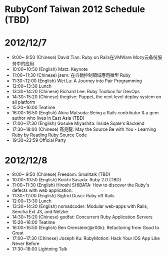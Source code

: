 RubyConf Taiwan 2012 Schedule (TBD)
==

2012/12/7
===

* 9:00~ 9:50 (Chinese) David Tian: Ruby on Rails在VMWare Mozy云备份服务中的应用
* 10:00~10:50 (English) Matz: Keynote
* 11:00~11:30 (Chinese) jserv: 在自動控制領域應用微型 Ruby
* 11:30~12:00 (English) Wei Lu: A Journey into Pair Programming
* 12:00~13:30 Lunch
* 13:30~14:20 (Chinese) Richard Lee: Ruby Toolbox for DevOps
* 14:30~15:20 (Chinese) thegiive: Puppet, the next level deploy system on all platform
* 15:20~16:00 Teatime
* 16:00~16:50 (English) Akira Matsuda: Being a Rails contributor & a gem author who lives in East Asia (TBD)
* 17:00~17:30 (English) Gosuke Miyashita: Inside Sqale's Backend
* 17:30~18:00 (Chinese) 高見龍: May the Source Be with You - Learning Ruby by Reading Ruby Source Code
* 19:30~23:59 Official Party

2012/12/8
===

* 9:00~ 9:50 (Chinese) Freedom: Smalltalk (TBD)
* 10:00~10:50 (English) Koichi Sasada: Ruby 2.0 (TBD)
* 11:00~11:30 (English) Hiroshi SHIBATA: How to discover the Ruby's defects with web application.
* 11:30~12:00 (English) Sigfrid Dusci: Ruby off Rails
* 12:00~13:30 Lunch
* 13:30~14:20 (English) nomadcoder: Modular web-apps with Rails, Sencha Ext JS, and Netzke 
* 14:30~15:20 (Chinese) godfat: Concurrent Ruby Application Servers
* 15:20~16:00 Teatime
* 16:00~16:50 (English) Ben Orenstein(@r00k): Refactoring from Good to Great
* 17:00~17:30 (Chinese) Joseph Ku: RubyMotion: Hack Your iOS App Like Never Before
* 17:30~18:00 Lightning Talk